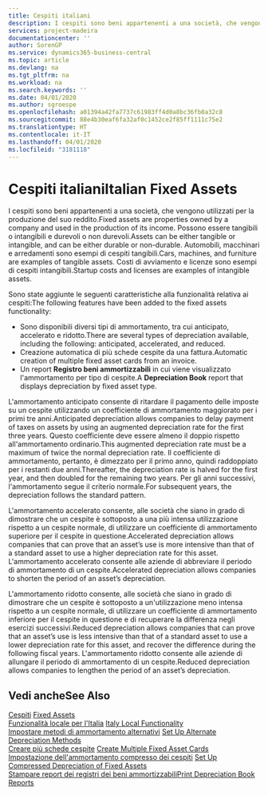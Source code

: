 ```yaml
---
title: Cespiti italiani
description: I cespiti sono beni appartenenti a una società, che vengono utilizzati per la produzione del suo reddito.
services: project-madeira
documentationcenter: ''
author: SorenGP
ms.service: dynamics365-business-central
ms.topic: article
ms.devlang: na
ms.tgt_pltfrm: na
ms.workload: na
ms.search.keywords: ''
ms.date: 04/01/2020
ms.author: sgroespe
ms.openlocfilehash: a01394a42fa7737c61983ff4d0a8bc36fb0a32c8
ms.sourcegitcommit: 88e4b30eaf6fa32af0c1452ce2f85ff1111c75e2
ms.translationtype: HT
ms.contentlocale: it-IT
ms.lasthandoff: 04/01/2020
ms.locfileid: "3181118"
---
```

# <a name="italian-fixed-assets"></a><span data-ttu-id="f8e80-103">Cespiti italiani</span><span class="sxs-lookup"><span data-stu-id="f8e80-103">Italian Fixed Assets</span></span>
<span data-ttu-id="f8e80-104">I cespiti sono beni appartenenti a una società, che vengono utilizzati per la produzione del suo reddito.</span><span class="sxs-lookup"><span data-stu-id="f8e80-104">Fixed assets are properties owned by a company and used in the production of its income.</span></span> <span data-ttu-id="f8e80-105">Possono essere tangibili o intangibili e durevoli o non durevoli.</span><span class="sxs-lookup"><span data-stu-id="f8e80-105">Assets can be either tangible or intangible, and can be either durable or non-durable.</span></span> <span data-ttu-id="f8e80-106">Automobili, macchinari e arredamenti sono esempi di cespiti tangibili.</span><span class="sxs-lookup"><span data-stu-id="f8e80-106">Cars, machines, and furniture are examples of tangible assets.</span></span> <span data-ttu-id="f8e80-107">Costi di avviamento e licenze sono esempi di cespiti intangibili.</span><span class="sxs-lookup"><span data-stu-id="f8e80-107">Startup costs and licenses are examples of intangible assets.</span></span>  

<span data-ttu-id="f8e80-108">Sono state aggiunte le seguenti caratteristiche alla funzionalità relativa ai cespiti:</span><span class="sxs-lookup"><span data-stu-id="f8e80-108">The following features have been added to the fixed assets functionality:</span></span>  

- <span data-ttu-id="f8e80-109">Sono disponibili diversi tipi di ammortamento, tra cui anticipato, accelerato e ridotto.</span><span class="sxs-lookup"><span data-stu-id="f8e80-109">There are several types of depreciation available, including the following: anticipated, accelerated, and reduced.</span></span>  
- <span data-ttu-id="f8e80-110">Creazione automatica di più schede cespite da una fattura.</span><span class="sxs-lookup"><span data-stu-id="f8e80-110">Automatic creation of multiple fixed asset cards from an invoice.</span></span>  
- <span data-ttu-id="f8e80-111">Un report **Registro beni ammortizzabili** in cui viene visualizzato l'ammortamento per tipo di cespite.</span><span class="sxs-lookup"><span data-stu-id="f8e80-111">A **Depreciation Book** report that displays depreciation by fixed asset type.</span></span>  

<span data-ttu-id="f8e80-112">L'ammortamento anticipato consente di ritardare il pagamento delle imposte su un cespite utilizzando un coefficiente di ammortamento maggiorato per i primi tre anni.</span><span class="sxs-lookup"><span data-stu-id="f8e80-112">Anticipated depreciation allows companies to delay payment of taxes on assets by using an augmented depreciation rate for the first three years.</span></span> <span data-ttu-id="f8e80-113">Questo coefficiente deve essere almeno il doppio rispetto all'ammortamento ordinario.</span><span class="sxs-lookup"><span data-stu-id="f8e80-113">This augmented depreciation rate must be a maximum of twice the normal depreciation rate.</span></span> <span data-ttu-id="f8e80-114">Il coefficiente di ammortamento, pertanto, è dimezzato per il primo anno, quindi raddoppiato per i restanti due anni.</span><span class="sxs-lookup"><span data-stu-id="f8e80-114">Thereafter, the depreciation rate is halved for the first year, and then doubled for the remaining two years.</span></span> <span data-ttu-id="f8e80-115">Per gli anni successivi, l'ammortamento segue il criterio normale.</span><span class="sxs-lookup"><span data-stu-id="f8e80-115">For subsequent years, the depreciation follows the standard pattern.</span></span>  

<span data-ttu-id="f8e80-116">L'ammortamento accelerato consente, alle società che siano in grado di dimostrare che un cespite è sottoposto a una più intensa utilizzazione rispetto a un cespite normale, di utilizzare un coefficiente di ammortamento superiore per il cespite in questione.</span><span class="sxs-lookup"><span data-stu-id="f8e80-116">Accelerated depreciation allows companies that can prove that an asset’s use is more intensive than that of a standard asset to use a higher depreciation rate for this asset.</span></span> <span data-ttu-id="f8e80-117">L'ammortamento accelerato consente alle aziende di abbreviare il periodo di ammortamento di un cespite.</span><span class="sxs-lookup"><span data-stu-id="f8e80-117">Accelerated depreciation allows companies to shorten the period of an asset’s depreciation.</span></span>  

<span data-ttu-id="f8e80-118">L'ammortamento ridotto consente, alle società che siano in grado di dimostrare che un cespite è sottoposto a un'utilizzazione meno intensa rispetto a un cespite normale, di utilizzare un coefficiente di ammortamento inferiore per il cespite in questione e di recuperare la differenza negli esercizi successivi.</span><span class="sxs-lookup"><span data-stu-id="f8e80-118">Reduced depreciation allows companies that can prove that an asset’s use is less intensive than that of a standard asset to use a lower depreciation rate for this asset, and recover the difference during the following fiscal years.</span></span> <span data-ttu-id="f8e80-119">L'ammortamento ridotto consente alle aziende di allungare il periodo di ammortamento di un cespite.</span><span class="sxs-lookup"><span data-stu-id="f8e80-119">Reduced depreciation allows companies to lengthen the period of an asset’s depreciation.</span></span>  

## <a name="see-also"></a><span data-ttu-id="f8e80-120">Vedi anche</span><span class="sxs-lookup"><span data-stu-id="f8e80-120">See Also</span></span>  
 <span data-ttu-id="f8e80-121">[Cespiti](../../fa-manage.md)   </span><span class="sxs-lookup"><span data-stu-id="f8e80-121">[Fixed Assets](../../fa-manage.md)   </span></span>  
 <span data-ttu-id="f8e80-122">[Funzionalità locale per l'Italia](italy-local-functionality.md) </span><span class="sxs-lookup"><span data-stu-id="f8e80-122">[Italy Local Functionality](italy-local-functionality.md) </span></span>  
 <span data-ttu-id="f8e80-123">[Impostare metodi di ammortamento alternativi](how-to-set-up-alternate-depreciation-methods.md) </span><span class="sxs-lookup"><span data-stu-id="f8e80-123">[Set Up Alternate Depreciation Methods](how-to-set-up-alternate-depreciation-methods.md) </span></span>  
 <span data-ttu-id="f8e80-124">[Creare più schede cespite](how-to-create-multiple-fixed-asset-cards.md) </span><span class="sxs-lookup"><span data-stu-id="f8e80-124">[Create Multiple Fixed Asset Cards](how-to-create-multiple-fixed-asset-cards.md) </span></span>  
 <span data-ttu-id="f8e80-125">[Impostazione dell'ammortamento compresso dei cespiti](how-to-set-up-compressed-depreciation-of-fixed-assets.md) </span><span class="sxs-lookup"><span data-stu-id="f8e80-125">[Set Up Compressed Depreciation of Fixed Assets](how-to-set-up-compressed-depreciation-of-fixed-assets.md) </span></span>  
 [<span data-ttu-id="f8e80-126">Stampare report dei registri dei beni ammortizzabili</span><span class="sxs-lookup"><span data-stu-id="f8e80-126">Print Depreciation Book Reports</span></span>](how-to-print-depreciation-book-reports.md)
